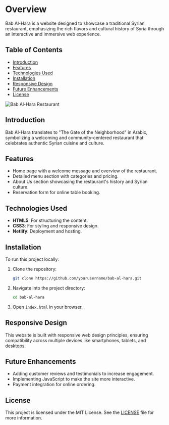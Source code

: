 # Overview
Bab Al-Hara is a website designed to showcase a traditional Syrian restaurant, emphasizing the rich flavors and cultural history of Syria through an interactive and immersive web experience. 

## Table of Contents
- [Introduction](#introduction)
- [Features](#features)
- [Technologies Used](#technologies-used)
- [Installation](#installation)
- [Responsive Design](#responsive-design)
- [Future Enhancements](#future-enhancements)
- [License](#license)

![Bab Al-Hara Restaurant](https://i.imgur.com/5J5mg61.png)

## Introduction
Bab Al-Hara translates to "The Gate of the Neighborhood" in Arabic, symbolizing a welcoming and community-centered restaurant that celebrates authentic Syrian cuisine and culture.

## Features
- Home page with a welcome message and overview of the restaurant.
- Detailed menu section with categories and pricing.
- About Us section showcasing the restaurant's history and Syrian culture.
- Reservation form for online table booking.

## Technologies Used
- **HTML5**: For structuring the content.
- **CSS3**: For styling and responsive design.
- **Netlify**: Deployment and hosting.
  
## Installation
To run this project locally:
1. Clone the repository: 
    ```bash
    git clone https://github.com/yourusername/bab-al-hara.git
    ```
2. Navigate into the project directory:
    ```bash
    cd bab-al-hara
    ```
3. Open `index.html` in your browser.

## Responsive Design
This website is built with responsive web design principles, ensuring compatibility across multiple devices like smartphones, tablets, and desktops.

## Future Enhancements
- Adding customer reviews and testimonials to increase engagement.
- Implementing JavaScript to make the site more interactive.
- Payment integration for online ordering.

## License
This project is licensed under the MIT License. See the [LICENSE](LICENSE) file for more information.

